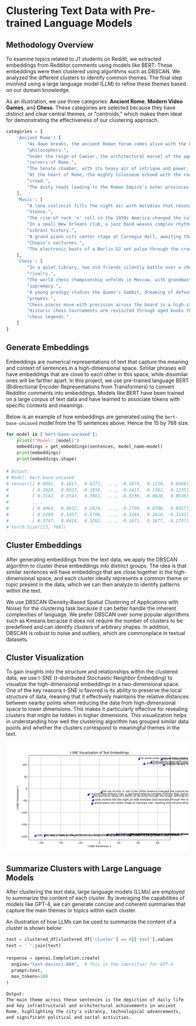 # Clustering Text Data with Pre-trained Language Models

## Methodology Overview

To examine topics related to J1 students on Reddit, we extracted embeddings from Redditor comments using models like BERT. These embeddings were then clustered using algorithms such as DBSCAN. We analyzed the different clusters to identify common themes. The final step involved using a large language model (LLM) to refine these themes based on our domain knowledge.


As an illustration, we use three categories: **Ancient Rome**, **Modern Video Games**, and **Chess**. These categories are selected because they have distinct and clear central themes, or "centroids," which makes them ideal for demonstrating the effectiveness of our clustering approach. 

```python
categories = {
    'Ancient Rome': [
        "As dawn breaks, the ancient Roman forum comes alive with the bustling sounds of merchants and "
        "philosophers.",
        "Under the reign of Caesar, the architectural marvel of the aqueducts brought water to the farthest "
        "corners of Rome.",
        "The Senate chamber, with its heavy air of intrigue and power, decided the fates of men and nations alike.",
        "At the heart of Rome, the mighty Colosseum echoed with the roars of lions and the cheers of the eager "
        "crowd.",
        "The dusty roads leading to the Roman Empire's outer provinces were trodden by legionnaires and traders."
    ],
    'Music': [
        "A lone violinist fills the night air with melodies that resonate through the cobblestone streets of "
        "Vienna.",
        "The rise of rock 'n' roll in the 1950s America changed the cultural landscape with its rebellious energy.",
        "In a small New Orleans club, a jazz band weaves complex rhythms that capture the essence of the city’s "
        "vibrant history.",
        "A grand piano sits center stage at Carnegie Hall, awaiting the virtuoso whose fingers bring life to "
        "Chopin’s nocturnes.",
        "The electronic beats of a Berlin DJ set pulse through the crowd, defining modern musical movements."
    ],
    'Chess': [
        "In a quiet library, two old friends silently battle over a chessboard, each move heavy with years of "
        "rivalry.",
        "The world chess championship unfolds in Moscow, with grandmasters from across the globe vying for "
        "supremacy.",
        "A young prodigy studies the Queen’s Gambit, dreaming of defeating seasoned players with her strategic "
        "prowess.",
        "Chess pieces move with precision across the board in a high-stakes game that draws a crowd at the park.",
        "Historic chess tournaments are revisited through aged books that recount the victories and defeats of "
        "chess legends."
    ]
}
```
## Generate Embeddings
Embeddings are numerical representations of text that capture the meaning and context of sentences in a high-dimensional space. Similar phrases will have embeddings that are close to each other in this space, while dissimilar ones will be farther apart. In this project, we use pre-trained language BERT (Bidirectional Encoder Representations from Transformers) to convert Redditor comments into embeddings. Models like BERT have been trained on a large corpus of text data and have learned to associate tokens with specific contexts and meanings. 

Below is an example of how embeddings are generated using the `bert-base-uncased` model from the 15 sentences above. Hence the 15 by 768 size. 

```python
for model in ['bert-base-uncased']:
    print(f"Model: {model}")
    embeddings = get_embeddings(sentences, model_name=model)
    print(embeddings)
    print(embeddings.shape)

# Output:
# Model: bert-base-uncased
# tensor([[ 0.0892,  0.1817,  0.0271,  ..., -0.1874,  0.1210,  0.0966],
#         [ 0.2929,  0.0323, -0.1956,  ..., -0.1411, -0.1362,  0.1235],
#         [ 0.3142,  0.2543,  0.3661,  ..., -0.0130, -0.0628,  0.0638],
#         ...,
#         [ 0.4064,  0.0932,  0.1824,  ..., -0.2790,  0.0708,  0.0557],
#         [-0.2299, -0.1457,  0.5706,  ..., -0.3244,  0.2410, -0.3141],
#         [ 0.3747,  0.0414,  0.3262,  ..., -0.1671, -0.1677, -0.2737]])
# torch.Size([15, 768])
```

## Cluster Embeddings
After generating embeddings from the text data, we apply the DBSCAN algorithm to cluster these embeddings into distinct groups. The idea is that similar sentences will have embeddings that are close together in the high-dimensional space, and each cluster ideally represents a common theme or topic present in the data, which we can then analyze to identify patterns within the text.

We use DBSCAN (Density-Based Spatial Clustering of Applications with Noise) for the clustering task because it can better handle the inherent complexities of language. We prefer DBSCAN over some popular algorithms such as Kmeans because it does not require the number of clusters to be predefined and can identify clusters of arbitrary shapes. In addition, DBSCAN is robust to noise and outliers, which are commonplace in textual datasets.

## Cluster Visualization
To gain insights into the structure and relationships within the clustered data, we use t-SNE (t-distributed Stochastic Neighbor Embedding) to visualize the high-dimensional embeddings in a two-dimensional space. One of the key reasons t-SNE is favored is its ability to preserve the local structure of data, meaning that it effectively maintains the relative distances between nearby points when reducing the data from high-dimensional space to lower dimensions. This makes it particularly effective for revealing clusters that might be hidden in higher dimensions. This visualization helps in understanding how well the clustering algorithm has grouped similar data points and whether the clusters correspond to meaningful themes in the text. 

<img src="tsne-plot.png" alt="tsne-plot" width="500"/>

## Summarize Clusters with Large Language Models
After clustering the text data, large language models (LLMs) are employed to summarize the content of each cluster. By leveraging the capabilities of models like GPT-4, we can generate concise and coherent summaries that capture the main themes or topics within each cluster. 

An illustration of how LLMs can be used to summarize the content of a cluster is shown below:

```python
text = clustered_df[clustered_df['cluster'] == 0]['text'].values
text = ' '.join(text)

response = openai.Completion.create(
  engine="text-davinci-004",  # This is the identifier for GPT-4
  prompt=text,
  max_tokens=100
)
```
```
Output:
The main theme across these sentences is the depiction of daily life and key infrastructural and architectural achievements in ancient Rome, highlighting the city's vibrancy, technological advancements, and significant political and social activities.
```

